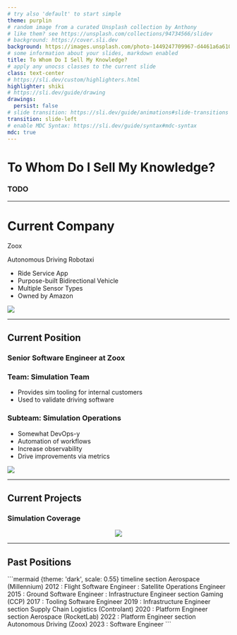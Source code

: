 ```yaml
---
# try also 'default' to start simple
theme: purplin
# random image from a curated Unsplash collection by Anthony
# like them? see https://unsplash.com/collections/94734566/slidev
# background: https://cover.sli.dev
background: https://images.unsplash.com/photo-1449247709967-d4461a6a6103?q=80&w=3500&auto=format&fit=crop&ixlib=rb-4.0.3&ixid=M3wxMjA3fDB8MHxwaG90by1wYWdlfHx8fGVufDB8fHx8fA%3D%3D
# some information about your slides, markdown enabled
title: To Whom Do I Sell My Knowledge?
# apply any unocss classes to the current slide
class: text-center
# https://sli.dev/custom/highlighters.html
highlighter: shiki
# https://sli.dev/guide/drawing
drawings:
  persist: false
# slide transition: https://sli.dev/guide/animations#slide-transitions
transition: slide-left
# enable MDC Syntax: https://sli.dev/guide/syntax#mdc-syntax
mdc: true
---
```


# To Whom Do I Sell My Knowledge?
### TODO

---

# Current Company

Zoox

<div class="grid grid-cols-2 gap-4">
<div>

Autonomous Driving Robotaxi

- Ride Service App
- Purpose-built Bidirectional Vehicle
- Multiple Sensor Types
- Owned by Amazon

</div>
<div>

<img src="/images/vh6.jpg" class="mt-20 rounded border" />

</div>
</div>

---

## Current Position

### Senior Software Engineer at Zoox

<div class="grid grid-cols-2 gap-4">
<div>

### Team: Simulation Team

- Provides sim tooling for internal customers
- Used to validate driving software

### Subteam: Simulation Operations

- Somewhat DevOps-y
- Automation of workflows
- Increase observability
- Drive improvements via metrics

</div>
<div>

<img src="/images/simulation.png" class="mt-20 rounded border" />

</div>
</div>

---

## Current Projects

### Simulation Coverage

<center><img src="/images/coverage.png" class="mt-5 w-180 rounded" /></center>

---

## Past Positions

<div class="grid grid-cols-1 gap-4">
<div>
```mermaid {theme: 'dark', scale: 0.55}
timeline
  section Aerospace (Millennium)
    2012 : Flight Software Engineer : Satellite Operations Engineer
    2015 : Ground Software Engineer : Infrastructure Engineer
  section Gaming (CCP)
    2017 : Tooling Software Engineer
    2019 : Infrastructure Engineer
  section Supply Chain Logistics (Controlant)
    2020 : Platform Engineer
  section Aerospace (RocketLab)
    2022 : Platform Engineer
  section Autonomous Driving (Zoox)
    2023 : Software Engineer
```
</div>
</div>

